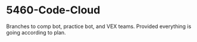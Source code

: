 # 5460-Code-Cloud

Branches to comp bot, practice bot, and VEX teams. Provided everything is going according to plan.
